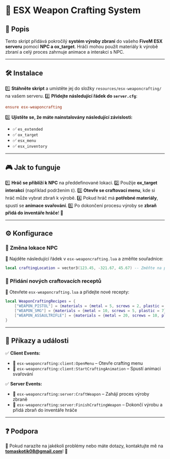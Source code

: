 # 🔫 ESX Weapon Crafting System

## 📌 Popis
Tento skript přidává pokročilý **systém výroby zbraní** do vašeho **FiveM ESX serveru** pomocí **NPC a ox_target**. Hráči mohou použít materiály k výrobě zbraní a celý proces zahrnuje animace a interakci s NPC.

---

## 🛠️ Instalace
1️⃣ **Stáhněte skript** a umístěte jej do složky `resources/esx-weaponcrafting/` na vašem serveru.
2️⃣ **Přidejte následující řádek do `server.cfg`**:
   ```ini
   ensure esx-weaponcrafting
   ```
3️⃣ **Ujistěte se, že máte nainstalovány následující závislosti:**
   - ✅ `es_extended`
   - ✅ `ox_target`
   - ✅ `esx_menu`
   - ✅ `esx_inventory`

---

## 🎮 Jak to funguje
1️⃣ **Hráč se přiblíží k NPC** na předdefinované lokaci.
2️⃣ Použije **ox_target interakci** (například podržením `E`).
3️⃣ **Otevře se craftovací menu**, kde si hráč může vybrat zbraň k výrobě.
4️⃣ Pokud hráč má **potřebné materiály**, spustí se **animace svařování**.
5️⃣ Po dokončení procesu výroby se **zbraň přidá do inventáře hráče**! 🚀

---

## ⚙️ Konfigurace
### 🔹 **Změna lokace NPC**
📍 Najděte následující řádek v `esx-weaponcrafting.lua` a změňte souřadnice:
```lua
local craftingLocation = vector3(123.45, -321.67, 45.67) -- Změňte na požadovanou lokaci
```

### 🔹 **Přidání nových craftovacích receptů**
📜 Otevřete `esx-weaponcrafting.lua` a přidejte nové recepty:
```lua
local WeaponCraftingRecipes = {
    ["WEAPON_PISTOL"] = {materials = {metal = 5, screws = 2, plastic = 3}},
    ["WEAPON_SMG"] = {materials = {metal = 10, screws = 5, plastic = 7}},
    ["WEAPON_ASSAULTRIFLE"] = {materials = {metal = 20, screws = 10, plastic = 15}}
}
```

---

## 📜 Příkazy a události
✅ **Client Events:**
- 🔹 `esx-weaponcrafting:client:OpenMenu` – Otevře crafting menu
- 🔹 `esx-weaponcrafting:client:StartCraftingAnimation` – Spustí animaci svařování

✅ **Server Events:**
- 🔹 `esx-weaponcrafting:server:CraftWeapon` – Zahájí proces výroby zbraně
- 🔹 `esx-weaponcrafting:server:FinishCraftingWeapon` – Dokončí výrobu a přidá zbraň do inventáře hráče

---

## ❓ Podpora
📌 Pokud narazíte na jakékoli problémy nebo máte dotazy, kontaktujte mě na **tomaskotik08@gmail.com**! 🚀
